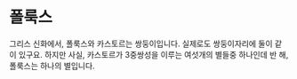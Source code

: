 # 폴룩스

그리스 신화에서, 폴룩스와 카스토르는 쌍둥이입니다. 실제로도 쌍둥이자리에 둘이 같
이 있구요. 하지만 사실, 카스토르가 3중쌍성을 이루는 여섯개의 별들중 하나인데 반
해, 폴룩스는 하나의 별입니다.
